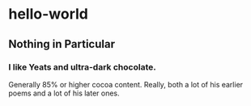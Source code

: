 # hello-world
## Nothing in Particular
### I like Yeats and ultra-dark chocolate.
Generally 85% or higher cocoa content.
Really, both a lot of his earlier poems and a lot of his later ones.
